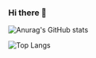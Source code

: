 ### Hi there 👋

![Anurag's GitHub stats](https://github-readme-stats.vercel.app/api?username=mhyassin&hide=stars&count_private=true&show_icons=true&theme=dark)


![Top Langs](https://github-readme-stats.vercel.app/api/top-langs/?username=mhyassin&count_private=true&hide=c%23&layout=compact)
<!--
**mhyassin/mhyassin** is a ✨ _special_ ✨ repository because its `README.md` (this file) appears on your GitHub profile.

Here are some ideas to get you started:

- 🔭 I’m currently working on ...
- 🌱 I’m currently learning ...
- 👯 I’m looking to collaborate on ...
- 🤔 I’m looking for help with ...
- 💬 Ask me about ...
- 📫 How to reach me: ...
- 😄 Pronouns: ...
- ⚡ Fun fact: ...
-->
